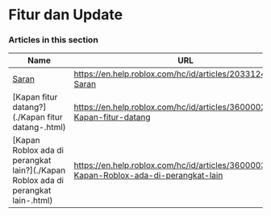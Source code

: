 # Fitur dan Update  
### Articles in this section
Name|URL
-|-
[Saran](./Saran.html) |https://en.help.roblox.com/hc/id/articles/203312420-Saran
[Kapan fitur datang?](./Kapan fitur datang-.html) |https://en.help.roblox.com/hc/id/articles/360000242266-Kapan-fitur-datang
[Kapan Roblox ada di perangkat lain?](./Kapan Roblox ada di perangkat lain-.html) |https://en.help.roblox.com/hc/id/articles/360000334546-Kapan-Roblox-ada-di-perangkat-lain